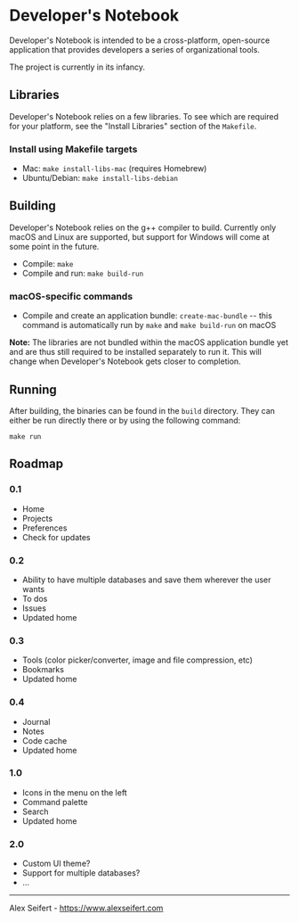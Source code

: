 # Developer's Notebook

Developer's Notebook is intended to be a cross-platform, open-source application that provides developers a series of organizational tools.

The project is currently in its infancy.


## Libraries

Developer's Notebook relies on a few libraries. To see which are required for your platform, see the "Install Libraries" section of the `Makefile`.

### Install using Makefile targets

- Mac: `make install-libs-mac` (requires Homebrew)
- Ubuntu/Debian: `make install-libs-debian`


## Building

Developer's Notebook relies on the g++ compiler to build. Currently only macOS and Linux are supported, but support for Windows will come at some point in the future.

- Compile: `make`
- Compile and run: `make build-run`

### macOS-specific commands

- Compile and create an application bundle: `create-mac-bundle` -- this command is automatically run by `make` and `make build-run` on macOS

**Note:** The libraries are not bundled within the macOS application bundle yet and are thus still required to be installed separately to run it. This will change when Developer's Notebook gets closer to completion.


## Running

After building, the binaries can be found in the `build` directory. They can either be run directly there or by using the following command:

    make run


## Roadmap

### 0.1

- Home
- Projects
- Preferences
- Check for updates


### 0.2

- Ability to have multiple databases and save them wherever the user wants
- To dos
- Issues
- Updated home


### 0.3

- Tools (color picker/converter, image and file compression, etc)
- Bookmarks
- Updated home


### 0.4

- Journal
- Notes
- Code cache
- Updated home


### 1.0

- Icons in the menu on the left
- Command palette
- Search
- Updated home


### 2.0

- Custom UI theme?
- Support for multiple databases?
- ...


---

Alex Seifert - https://www.alexseifert.com
